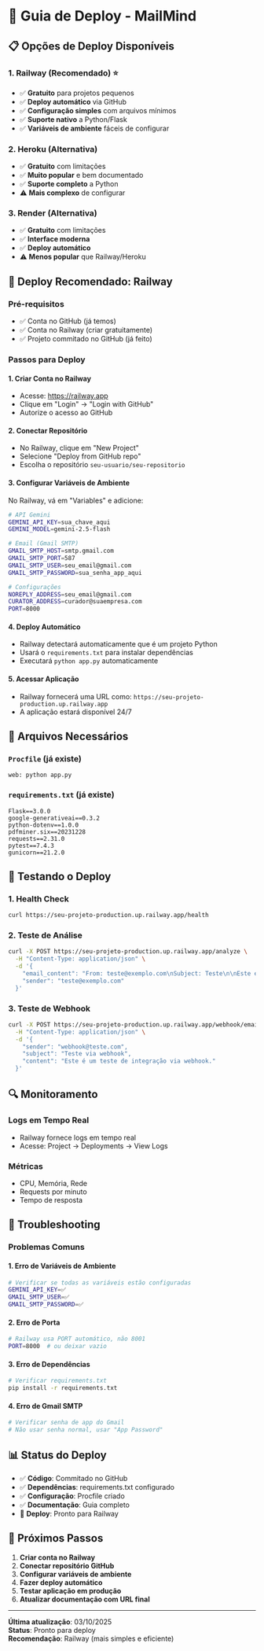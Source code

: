 # 🚀 Guia de Deploy - MailMind

## 📋 Opções de Deploy Disponíveis

### 1. **Railway** (Recomendado) ⭐

- ✅ **Gratuito** para projetos pequenos
- ✅ **Deploy automático** via GitHub
- ✅ **Configuração simples** com arquivos mínimos
- ✅ **Suporte nativo** a Python/Flask
- ✅ **Variáveis de ambiente** fáceis de configurar

### 2. **Heroku** (Alternativa)

- ✅ **Gratuito** com limitações
- ✅ **Muito popular** e bem documentado
- ✅ **Suporte completo** a Python
- ⚠️ **Mais complexo** de configurar

### 3. **Render** (Alternativa)

- ✅ **Gratuito** com limitações
- ✅ **Interface moderna**
- ✅ **Deploy automático**
- ⚠️ **Menos popular** que Railway/Heroku

## 🎯 Deploy Recomendado: Railway

### Pré-requisitos

- ✅ Conta no GitHub (já temos)
- ✅ Conta no Railway (criar gratuitamente)
- ✅ Projeto commitado no GitHub (já feito)

### Passos para Deploy

#### 1. **Criar Conta no Railway**

- Acesse: https://railway.app
- Clique em "Login" → "Login with GitHub"
- Autorize o acesso ao GitHub

#### 2. **Conectar Repositório**

- No Railway, clique em "New Project"
- Selecione "Deploy from GitHub repo"
- Escolha o repositório `seu-usuario/seu-repositorio`

#### 3. **Configurar Variáveis de Ambiente**

No Railway, vá em "Variables" e adicione:

```bash
# API Gemini
GEMINI_API_KEY=sua_chave_aqui
GEMINI_MODEL=gemini-2.5-flash

# Email (Gmail SMTP)
GMAIL_SMTP_HOST=smtp.gmail.com
GMAIL_SMTP_PORT=587
GMAIL_SMTP_USER=seu_email@gmail.com
GMAIL_SMTP_PASSWORD=sua_senha_app_aqui

# Configurações
NOREPLY_ADDRESS=seu_email@gmail.com
CURATOR_ADDRESS=curador@suaempresa.com
PORT=8000
```

#### 4. **Deploy Automático**

- Railway detectará automaticamente que é um projeto Python
- Usará o `requirements.txt` para instalar dependências
- Executará `python app.py` automaticamente

#### 5. **Acessar Aplicação**

- Railway fornecerá uma URL como: `https://seu-projeto-production.up.railway.app`
- A aplicação estará disponível 24/7

## 🔧 Arquivos Necessários

### `Procfile` (já existe)

```
web: python app.py
```

### `requirements.txt` (já existe)

```
Flask==3.0.0
google-generativeai==0.3.2
python-dotenv==1.0.0
pdfminer.six==20231228
requests==2.31.0
pytest==7.4.3
gunicorn==21.2.0
```

## 🧪 Testando o Deploy

### 1. **Health Check**

```bash
curl https://seu-projeto-production.up.railway.app/health
```

### 2. **Teste de Análise**

```bash
curl -X POST https://seu-projeto-production.up.railway.app/analyze \
  -H "Content-Type: application/json" \
  -d '{
    "email_content": "From: teste@exemplo.com\nSubject: Teste\n\nEste é um email de teste.",
    "sender": "teste@exemplo.com"
  }'
```

### 3. **Teste de Webhook**

```bash
curl -X POST https://seu-projeto-production.up.railway.app/webhook/email \
  -H "Content-Type: application/json" \
  -d '{
    "sender": "webhook@teste.com",
    "subject": "Teste via webhook",
    "content": "Este é um teste de integração via webhook."
  }'
```

## 🔍 Monitoramento

### Logs em Tempo Real

- Railway fornece logs em tempo real
- Acesse: Project → Deployments → View Logs

### Métricas

- CPU, Memória, Rede
- Requests por minuto
- Tempo de resposta

## 🚨 Troubleshooting

### Problemas Comuns

#### 1. **Erro de Variáveis de Ambiente**

```bash
# Verificar se todas as variáveis estão configuradas
GEMINI_API_KEY=✅
GMAIL_SMTP_USER=✅
GMAIL_SMTP_PASSWORD=✅
```

#### 2. **Erro de Porta**

```bash
# Railway usa PORT automático, não 8001
PORT=8000  # ou deixar vazio
```

#### 3. **Erro de Dependências**

```bash
# Verificar requirements.txt
pip install -r requirements.txt
```

#### 4. **Erro de Gmail SMTP**

```bash
# Verificar senha de app do Gmail
# Não usar senha normal, usar "App Password"
```

## 📊 Status do Deploy

- ✅ **Código**: Commitado no GitHub
- ✅ **Dependências**: requirements.txt configurado
- ✅ **Configuração**: Procfile criado
- ✅ **Documentação**: Guia completo
- 🔄 **Deploy**: Pronto para Railway

## 🎯 Próximos Passos

1. **Criar conta no Railway**
2. **Conectar repositório GitHub**
3. **Configurar variáveis de ambiente**
4. **Fazer deploy automático**
5. **Testar aplicação em produção**
6. **Atualizar documentação com URL final**

---

**Última atualização**: 03/10/2025  
**Status**: Pronto para deploy  
**Recomendação**: Railway (mais simples e eficiente)
